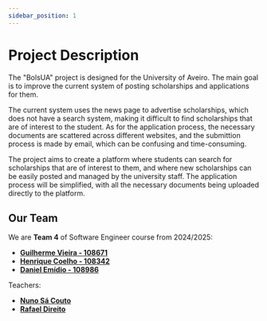 ```yaml
---
sidebar_position: 1
---
```


# Project Description

The "BolsUA" project is designed for the University of Aveiro. The main goal is to improve the current system of posting scholarships and applications for them.

The current system uses the news page to advertise scholarships, which does not have a search system, making it difficult to find scholarships that are of interest to the student.
As for the application process, the necessary documents are scattered across different websites, and the submittion process is made by email, which can be confusing and time-consuming.

The project aims to create a platform where students can search for scholarships that are of interest to them, and where new scholarships can be easily posted and managed by the university staff.
The application process will be simplified, with all the necessary documents being uploaded directly to the platform.

## Our Team

We are **Team 4** of Software Engineer course from 2024/2025:

- [**Guilherme Vieira - 108671**](https://github.com/GuilhermeVieiraDev/)
- [**Henrique Coelho - 108342**](https://github.com/Z3uziks/)
- [**Daniel Emídio - 108986**](https://github.com/DanielEmdio/)

Teachers:
- [**Nuno Sá Couto**](https://www.linkedin.com/in/nscouto)
- [**Rafael Direito**](https://www.linkedin.com/in/rafael-direito-a39954152/)